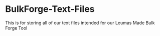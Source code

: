 # BulkForge-Text-Files
This is for storing all of our text files intended for our Leumas Made Bulk Forge Tool 
